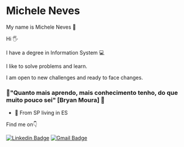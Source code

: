 # Michele Neves 

My name is Michele Neves 👩 

Hi 🖐

I have a degree in Information System 💻


I like to solve problems and learn. 

I am open to new challenges and ready to face changes.

### [](https://github.com/NevesMichele#-quanto-mais-eu-sei-mais-eu-sou-)  🧠"Quanto mais aprendo, mais conhecimento tenho, do que muito pouco sei" [Bryan Moura] 📕

-   📍     From SP living in ES

Find me on👇

[
![Linkedin Badge](https://img.shields.io/badge/-Michele%20Neves-4169e1?style=flat-square&logo=Linkedin&logoColor=white&link=https://www.linkedin.com/in/michele-neves-5531631a4/)](https://www.linkedin.com/in/michele-neves-5531631a4/) [![Gmail Badge](https://img.shields.io/badge/-m1chelen3v3s@gmail.com-DA552F?style=flat-square&logo=Gmail&logoColor=white&link=mailto:m1chelen3v3s@gmail.com)](m1chelen3v3s@gmail.com)
